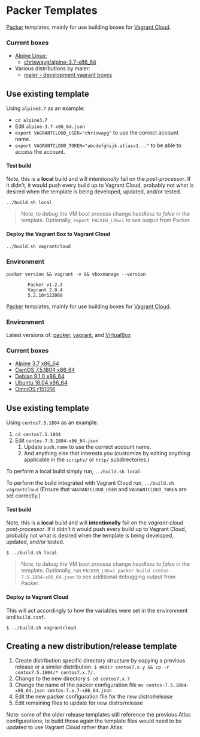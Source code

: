 # Packer Templates

[Packer](https://packer.io) templates, mainly for use building boxes for [Vagrant Cloud](https://app.vagrantup.com/).

### Current boxes

* [Alpine Linux:](http://alpinelinux.org/)
	- [chriswayg/alpine-3.7-x86_64](https://app.vagrantup.com/chriswayg/boxes/alpine-3.7-x86_64)
* Various distributions by maier:
  - [maier - development vagrant boxes](https://app.vagrantup.com/maier)

## Use existing template

Using `alpine3.7` as an example:

- `cd alpine3.7`
- Edit `alpine-3.7-x86_64.json`
- `export VAGRANTCLOUD_USER="chriswayg"` to use the correct account name.
- `export VAGRANTCLOUD_TOKEN="abcdefghijk.atlasv1..."` to be able to access the account.

#### Test build

Note, this is a **local** build and will *intentionally* fail on the *post-processor*. If it didn't, it would push every build up to Vagrant Cloud, probably not what is desired when the template is being developed, updated, and/or tested.

```
../build.sh local
```

> Note, to debug the VM boot process change *headless* to *false* in the template. Optionally, `export PACKER_LOG=1` to see output from Packer.

#### Deploy the Vagrant Box to Vagrant Cloud

```
../build.sh vagrantcloud
```

### Environment

```shell
packer version && vagrant -v && vboxmanage --version

		Packer v1.2.3
		Vagrant 2.0.4
		5.2.10r122088
```
[Packer](https://packer.io) templates, mainly for use building boxes for [Vagrant Cloud](https://vagrantcloud.com/maier/).

### Environment

Latest versions of: [packer](https://www.packer.io), [vagrant](https://www.vagrantup.com), and [VirtualBox](https://www.virtualbox.org)

### Current boxes

* [Alpine 3.7 x86_64](https://app.vagrantup.com/maier/boxes/alpine-3.7-x86_64)
* [CentOS 7.5.1804 x86_64](https://app.vagrantup.com/maier/boxes/centos-7.5.1804-x86_64)
* [Debian 9.1.0 x86_64](https://app.vagrantup.com/maier/boxes/debian-9.1.0-x86_64)
* [Ubuntu 18.04 x86_64](https://app.vagrantup.com/maier/boxes/ubuntu-18.04-x86_64)
* [OmniOS r151014](https://app.vagrantup.com/maier/boxes/omnios-r151014-x86_64)

## Use existing template

Using `centos7.5.1804` as an example:

1. `cd centos7.5.1804`
1. Edit `centos-7.5.1804-x86_64.json`
	1. Update `push.name` to use the correct account name.
	1. And anything else that interests you (customize by editing anything applicable in the `scripts/` or `http/` subdirectories.)

To perform a local build simply run, `../build.sh local`

To perform the build integrated with Vagrant Cloud run, `../build.sh vagrantcloud` (Ensure that `VAGRANTCLOUD_USER` and `VAGRANTCLOUD_TOKEN` are set correctly.)

#### Test build

Note, this is a **local** build and will **intentionally** fail on the *vagrant-cloud post-processor*. If it didn't it would push every build up to Vagrant Cloud, probably not what is desired when the template is being developed, updated, and/or tested.

```
$ ../build.sh local
```

> Note, to debug the VM boot process change *headless* to *false* in the template. Optionally, run `PACKER_LOG=1 packer build centos-7.5.1804-x86_64.json` to see additional debugging output from Packer.

#### Deploy to Vagrant Cloud

This will act accordingly to how the variables were set in the environment and `build.conf`.

```
$ ../build.sh vagrantcloud
```

## Creating a new distribution/release template

1. Create distribution specific directory structure by copying a previous release or a similar distribution. `$ mkdir centos7.x.y && cp -r centos7.5.1804/* centos7.x.7/.`
1. Change to the new directory `$ cd centos7.x.7`
1. Change the name of the packer configuration file `mv centos-7.5.1804-x86_64.json centos-7.x.7-x86_64.json`
1. Edit the new packer configuration file for the new distro/release
1. Edit remaining files to update for new distro/release

Note: some of the older release templates still reference the previous Atlas configurations; to build those again the template files would need to be updated to use Vagrant Cloud rather than Atlas.
